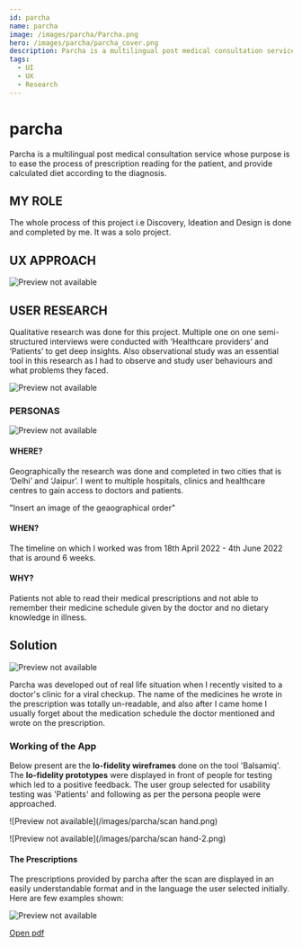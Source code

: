 ```yaml
---
id: parcha
name: parcha
image: /images/parcha/Parcha.png
hero: /images/parcha/parcha_cover.png
description: Parcha is a multilingual post medical consultation service.
tags:
  - UI
  - UX
  - Research
---
```


# parcha

Parcha is a multilingual post medical consultation service whose
purpose is to ease the process of prescription reading
for the patient, and provide calculated diet according
to the diagnosis.

## MY ROLE

The whole process of this project i.e Discovery, Ideation and Design is done and completed by me. It was a solo project.

## UX APPROACH

![Preview not available](/images/parcha/user-centered.png)

## USER RESEARCH

Qualitative research was done for this project. Multiple one on one semi-structured interviews were conducted with ‘Healthcare providers’ and ‘Patients’ to get deep insights. Also observational study was an essential tool in this research as I had to observe and study user behaviours and what problems they faced.

![Preview not available](/images/parcha/miro.jpg)

### PERSONAS

![Preview not available](/images/parcha/persona.png)

#### WHERE?

Geographically the research was done and completed in two cities that is ‘Delhi’ and ‘Jaipur’. I went to multiple hospitals, clinics and healthcare centres to gain access to doctors and patients.

"Insert an image of the geaographical order"

#### WHEN?

The timeline on which I worked was from 18th April 2022 - 4th June 2022 that is around 6 weeks.

#### WHY?

Patients not able to read their medical prescriptions and not able to remember their medicine schedule given by the doctor and no dietary knowledge in illness.

## Solution

![Preview not available](/images/parcha/Parcha.png)

Parcha was developed out of real life situation when I recently visited to a doctor's clinic for a viral checkup. The name of the medicines he wrote in the prescription was totally un-readable, and also after I came home I usually forget about the medication schedule the doctor mentioned and wrote on the prescription.

### Working of the App

Below present are the **lo-fidelity wireframes** done on the tool 'Balsamiq'.
The **lo-fidelity prototypes** were displayed in front of people for testing which led to a positive feedback. The user group selected for usability testing was 'Patients' and following as per the persona people were approached.

![Preview not available](/images/parcha/scan hand.png)


![Preview not available](/images/parcha/scan hand-2.png)

#### The Prescriptions

The prescriptions provided by parcha after the scan are displayed in an easily understandable format and in the language the user selected initially. Here are few examples shown:

![Preview not available](/images/parcha/prescriptions.png)

[Open pdf](/pdf/Parcha.pdf)
